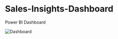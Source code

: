 # Sales-Insights-Dashboard
Power BI Dashboard

![Dashboard](https://user-images.githubusercontent.com/93114728/176833926-938229d5-a1d9-4cb2-a030-fe959b5400ce.jpg)
